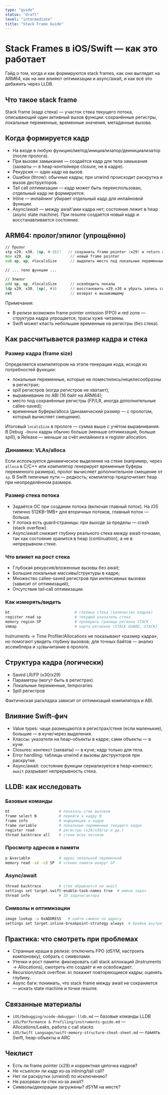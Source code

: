 ```yaml
---
type: "guide"
status: "draft"
level: "intermediate"
title: "Stack Frame Guide"
---
```


# Stack Frames в iOS/Swift — как это работает

Гайд о том, когда и как формируются stack frames, как они выглядят на ARM64, как на них влияют оптимизации и async/await, и как всё это дебажить через LLDB.

## Что такое stack frame

Stack frame (кадр стека) — участок стека текущего потока, описывающий один активный вызов функции: сохранённые регистры, локальные переменные, временные значения, метаданные вызова.

## Когда формируется кадр

- На входе в любую функцию/метод/инициализатор/деинициализатор (после пролога).
- При вызове замыкания — создаётся кадр для тела замыкания (захваты — в heap-контейнере closure, не в кадре).
- Рекурсия — один кадр на вызов.
- Ошибки (throw): обычные кадры; при unwind происходит раскрутка и вызов деструкторов.
- Tail call оптимизации — кадр может быть переиспользован, отдельный кадр не формируется.
- Inline — инлайнинг убирает отдельный кадр для инлайновой функции.
- Async/await — между await’ами кадра нет; состояние лежит в heap (async state machine). При resume создаётся новый кадр и восстанавливается состояние.

## ARM64: пролог/эпилог (упрощённо)

```asm
// Пролог
stp x29, x30, [sp, #-16]!   // сохранить frame pointer (x29) и return addr (x30) на стек
mov x29, sp                  // новый frame pointer
sub sp, sp, #localsSize      // выделить место под локальные переменные

// ... тело функции ...

// Эпилог
add sp, sp, #localsSize      // освободить локалы
ldp x29, x30, [sp], #16      // восстановить x29,x30 и убрать запись со стека
ret                          // возврат к вызывающему
```

Примечания:
- В релизе возможен frame pointer omission (FPO) и red zone — структура кадра упрощается, трасы хуже читаемы.
- Swift может класть небольшие временные на регистры (без стека).

## Как рассчитывается размер кадра и стека

### Размер кадра (frame size)

Определяется компилятором на этапе генерации кода, исходя из потребностей функции:

- локальные переменные, которые не поместились/нецелесообразны в регистрах;
- spill регистров (когда регистров не хватает);
- выравнивание по ABI (16 байт на ARM64);
- место под сохранённые регистры (FP/LR, иногда дополнительные callee-saved);
- временные буферы/alloca (динамический размер — с прологом, который вычисляет смещение).

Итоговый `localsSize` в прологе — сумма выше с учётом выравнивания. В Debug `-Onone` кадры обычно больше (меньше оптимизаций, больше spill), в Release — меньше за счёт инлайнинга и register allocation.

### Динамика: VLAs/alloca

Если используется динамическое выделение на стеке (например, через `alloca` в С/С++ или компилятор генерирует временные буферы переменного размера), пролог вычисляет дополнительное смещение от `sp`. В Swift типичные пути — редкость; компилятор предпочитает heap при неопределённом размере.

### Размер стека потока

- Задаётся ОС при создании потока (включая главный поток). На iOS типично 512KB–1MB+ для вторичных потоков, главный поток — больше.
- У потока есть guard‑страницы: при выходе за пределы — crash (stack overflow).
- Async/await снижает глубину реального стека между await‑точками, так как состояние хранится в heap (continuation), а не в непрерывном стеке.

### Что влияет на рост стека

- Глубокая рекурсия/вложенные вызовы без await;
- Большие локальные массивы/структуры в кадре;
- Множество callee-saved регистров при интенсивных вызовах (зависит от оптимизаций);
- Отсутствие tail‑call оптимизации.

### Как измерять/видеть

```bash
bt                             # глубина стека (количество кадров)
register read sp               # текущий указатель стека
memory region SP               # проверить границы региона STACK
vmmap                          # карта регионов (STACK GUARD, STACK)
```

Instruments → Time Profiler/Allocations не показывают «размер кадра», но помогают увидеть глубину вызовов; для точных байтов — анализ ассемблера и `sp`/вычитание в прологе.

## Структура кадра (логически)

- Saved LR/FP (x30/x29)
- Параметры (могут быть в регистрах)
- Локальные переменные, temporaries
- Spill регистров

Фактическая раскладка зависит от оптимизаций компилятора и ABI.

## Влияние Swift-фич

- Value types: чаще размещаются в регистрах/стеке (если маленькие), большие — в куче/через выделения.
- Классы: указатели на heap-объекты в кадре; сами объекты — в куче.
- Closures: контекст (захваты) — в куче; кадр только для тела.
- Error handling: таблицы unwind и вызовы деструкторов при раскрутке.
- Async/await: состояние функции сериализуется в heap-контекст; `await` разрывает непрерывность стека.

## LLDB: как исследовать

### Базовые команды

```bash
bt                      # показать стек вызовов
frame select N          # перейти к кадру N
frame info              # информация о кадре
frame variable          # локальные переменные текущего кадра
register read           # регистры (x29/x30/sp и др.)
thread backtrace all    # стеки всех потоков
```

### Просмотр адресов и памяти

```bash
p &variable             # адрес локальной переменной
memory read -s8 -c8 SP  # чтение памяти вокруг SP
```

### Async/await

```bash
thread backtrace        # стек обрывается на await
settings set target.swift-enable-task-names true  # имена задач
thread info             # ID задачи/актора
```

### Символы и оптимизации

```bash
image lookup -a 0xADDRESS   # найти символ по адресу
settings set target.inline-breakpoint-strategy always  # брейки внутри инлайна
```

## Практика: что смотреть при проблемах

- Странные краши в релизе: отключить FPO (dSYM, настроить компоновку), собрать с символами.
- Утечки и рост памяти: фиксировать call stack аллокаций (Instruments → Allocations), смотреть кто создаёт и не освобождает.
- Recursion/stack overflow: `bt` покажет повторяющиеся кадры; оценить глубину.
- Async баги: понимать, что stack frame между await не сохраняется — искать state machine и точки resume.

## Связанные материалы

- `iOS/Debugging/xcode-debugger-lldb.md` — базовые команды LLDB
- `iOS/Performance & Profiling/instruments-guide.md` — Allocations/Leaks, работа с call stacks
- `iOS/Swift Language/swift-memory-structure-cheat-sheet.md` — память Swift, heap-объекты и ARC

## Чеклист

- Есть ли frame pointer (x29) и корректная цепочка кадров?
- Не «съелся» ли кадр из‑за inlining/tail call?
- Нет ли раскрутки (unwind) по исключению?
- Не разорван ли стек из‑за await?
- Символы/декорации загружены? dSYM на месте?
